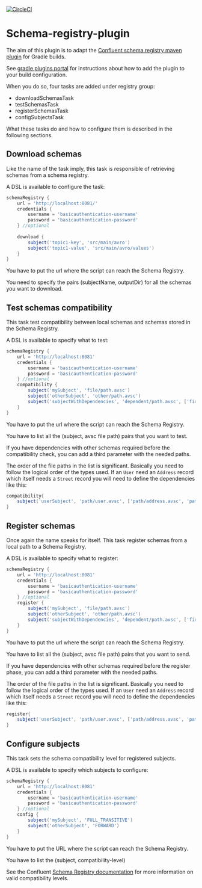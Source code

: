 [![CircleCI](https://circleci.com/gh/ImFlog/schema-registry-plugin/tree/master.svg?style=svg)](https://circleci.com/gh/ImFlog/schema-registry-plugin/tree/master)

# Schema-registry-plugin
The aim of this plugin is to adapt the [Confluent schema registry maven plugin](https://docs.confluent.io/current/schema-registry/docs/maven-plugin.html) for Gradle builds.

See [gradle plugins portal](https://plugins.gradle.org/plugin/com.github.imflog.kafka-schema-registry-gradle-plugin)
for instructions about how to add the plugin to your build configuration.

When you do so, four tasks are added under registry group:
* downloadSchemasTask
* testSchemasTask
* registerSchemasTask
* configSubjectsTask

What these tasks do and how to configure them is described in the following sections.
## Download schemas
Like the name of the task imply, this task is responsible of retrieving schemas from a schema registry.

A DSL is available to configure the task:
```groovy
schemaRegistry {
    url = 'http://localhost:8081/'
    credentials {
        username = 'basicauthentication-username'
        password = 'basicauthentication-password'
    } //optional
    
    download {
        subject('topic1-key', 'src/main/avro')
        subject('topic1-value', 'src/main/avro/values')
    }
}
```
You have to put the url where the script can reach the Schema Registry.

You need to specify the pairs (subjectName, outputDir) for all the
schemas you want to download. 

## Test schemas compatibility
This task test compatibility between local schemas and schemas stored in the Schema Registry.

A DSL is available to specify what to test:
```groovy
schemaRegistry {
    url = 'http://localhost:8081'
    credentials {
        username = 'basicauthentication-username'
        password = 'basicauthentication-password'
    } //optional
    compatibility {
        subject('mySubject', 'file/path.avsc')
        subject('otherSubject', 'other/path.avsc')
        subject('subjectWithDependencies', 'dependent/path.avsc', ['firstDependency/path.avsc', 'secondDependency/path.avsc'])
    }
}
```
You have to put the url where the script can reach the Schema Registry.

You have to list all the (subject, avsc file path) pairs that you want to test. 

If you have dependencies with other schemas required before the compatibility check,
you can add a third parameter with the needed paths.

The order of the file paths in the list is significant.
Basically you need to follow the logical order of the types used.
If an `User` need an `Address` record which itself needs a `Street` record
you will need to define the dependencies like this:
```groovy
compatibility{
    subject('userSubject', 'path/user.avsc', ['path/address.avsc', 'path/street.avsc'])
}
```

## Register schemas
Once again the name speaks for itself.
This task register schemas from a local path to a Schema Registry.

A DSL is available to specify what to register:
```groovy
schemaRegistry {
    url = 'http://localhost:8081'
    credentials {
        username = 'basicauthentication-username'
        password = 'basicauthentication-password'
    } //optional
    register {
        subject('mySubject', 'file/path.avsc')
        subject('otherSubject', 'other/path.avsc')
        subject('subjectWithDependencies', 'dependent/path.avsc', ['firstDependency/path.avsc', 'secondDependency/path.avsc'])
    }
}
```
You have to put the url where the script can reach the Schema Registry.

You have to list all the (subject, avsc file path) pairs that you want to send.

If you have dependencies with other schemas required before the register phase,
you can add a third parameter with the needed paths.

The order of the file paths in the list is significant.
Basically you need to follow the logical order of the types used.
If an `User` need an `Address` record which itself needs a `Street` record
you will need to define the dependencies like this:
```groovy
register{
    subject('userSubject', 'path/user.avsc', ['path/address.avsc', 'path/street.avsc'])
}
```

## Configure subjects

This task sets the schema compatibility level for registered subjects.

A DSL is available to specify which subjects to configure:
```groovy
schemaRegistry {
    url = 'http://localhost:8081'
    credentials {
        username = 'basicauthentication-username'
        password = 'basicauthentication-password'
    } //optional
    config {
        subject('mySubject', 'FULL_TRANSITIVE')
        subject('otherSubject', 'FORWARD')
    }
}
```

You have to put the URL where the script can reach the Schema Registry.

You have to list the (subject, compatibility-level) 

See the Confluent [Schema Registry documentation](https://docs.confluent.io/current/schema-registry/avro.html#compatibility-types) for more information on valid compatibility levels.